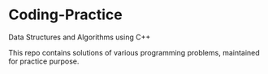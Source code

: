 # Coding-Practice
Data Structures and Algorithms using C++

This repo contains solutions of various programming problems, maintained for practice purpose.
